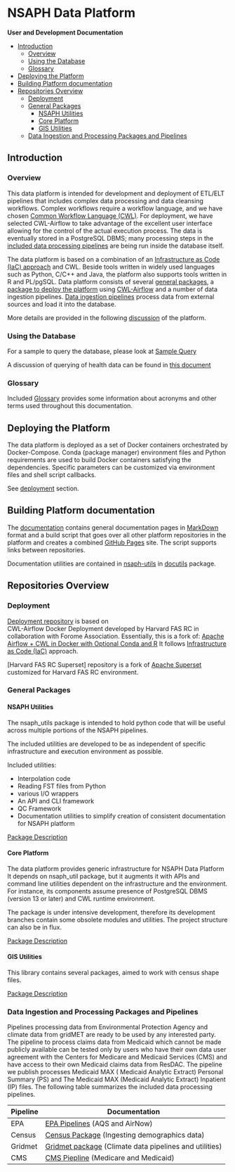 # NSAPH Data Platform
 **User and Development Documentation**

<!--TOC-->

- [Introduction](#introduction)
  - [Overview](#overview)
  - [Using the Database](#using-the-database)
  - [Glossary](#glossary)
- [Deploying the Platform](#deploying-the-platform)
- [Building Platform documentation](#building-platform-documentation)
- [Repositories Overview](#repositories-overview)
  - [Deployment](#deployment)
  - [General Packages](#general-packages)
    - [NSAPH Utilities](#nsaph-utilities)
    - [Core Platform](#core-platform)
    - [GIS Utilities](#gis-utilities)
  - [Data Ingestion and Processing Packages and Pipelines](#data-ingestion-and-processing-packages-and-pipelines)

<!--TOC-->

## Introduction

### Overview
                                               
This data platform is intended for development and deployment of 
ETL/ELT pipelines that includes complex data processing and data 
cleansing workflows. Complex workflows require a workflow language, 
and we have chosen 
[Common Workflow Language (CWL)](https://www.commonwl.org/).
For deployment, we have selected CWL-Airflow to take advantage of the excellent
user interface allowing for the control of the actual execution process. 
The
data is eventually stored in a PostgreSQL DBMS; many processing steps 
in the 
[included data processing pipelines](#data-ingestion-and-processing-pipelines) 
are being
run inside the database itself. 

The data platform is based on a combination of an 
[Infrastructure as Code (IaC) approach](https://en.wikipedia.org/wiki/Infrastructure_as_code) 
and CWL. Beside tools written in widely used languages such as 
Python, C/C++ and
Java, the platform also supports tools written in R and PL/pgSQL.
Data platform consists of 
several [general packages](#general-packages), 
a [package to deploy the platform](#deploying-the-platform)
using 
[CWL-Airflow](https://cwl-airflow.readthedocs.io/en/latest/)
and a number of data ingestion pipelines. 
[Data ingestion pipelines](#data-ingestion-and-processing-pipelines)
process data from external sources and load it into the database.

More details are provided in the following
[discussion](Rationale.html) 
of the platform.

### Using the Database

For a sample to query the database, please look at
[Sample Query](core-platform/doc/SampleQuery.html)

A discussion of querying of health data can be found in 
[this document](pipelines/cms/doc/QueringMedicaid.html)

### Glossary

Included 
[Glossary](glossary.md) provides some information about
acronyms and other terms used throughout this documentation.
               
## Deploying the Platform

The data platform is deployed as a set of Docker containers orchestrated by
Docker-Compose. Conda (package manager) environment files and Python
requirements are used to build Docker containers satisfying the dependencies.
Specific parameters can be customized via environment files and shell script
callbacks.

See [deployment](#deployment) section.
                                      
## Building Platform documentation

The [documentation](https://github.com/NSAPH-Data-Platform/nsaph-platform-docs)
contains general documentation pages in 
[MarkDown](https://www.markdownguide.org/) 
format and a build script that goes over all other platform 
repositories in the platform
and creates a combined [GitHub Pages](https://pages.github.com/) site.
The script supports links between repositories. 

Documentation utilities are contained in 
[nsaph-utils](https://github.com/NSAPH-Data-Platform/nsaph-utils)
in 
[docutils](https://github.com/NSAPH-Data-Platform/nsaph-utils/tree/master/nsaph_utils/docutils)
package. 

        
## Repositories Overview

### Deployment

[Deployment repository](deployment) is based on  
CWL-Airflow Docker Deployment developed
by Harvard FAS RC in collaboration with Forome Association. Essentially, this is a fork of: 
[Apache Airflow + CWL in Docker with Optional Conda and R](https://github.com/ForomePlatform/airflow-cwl-docker)
It follows 
[Infrastructure as Code (IaC)](https://en.wikipedia.org/wiki/Infrastructure_as_code) 
approach.

[Harvard FAS RC Superset] repository is a fork of 
[Apache Superset](https://superset.apache.org/) 
customized for Harvard FAS RC environment.


### General Packages

#### NSAPH Utilities

<!-- section overview from nsaph_utils -->


The nsaph_utils package is intended to hold python 
code that will be useful
across multiple portions of the NSAPH pipelines.

The included utilities are developed to be as independent of
specific infrastructure and execution environment as possible.

Included utilities:

* Interpolation code
* Reading FST files from Python
* various I/O wrappers
* An API and CLI framework
* QC Framework
* Documentation utilities to simplify creation of consistent 
 documentation for NSAPH platform 


<!-- end of section overview from nsaph_utils -->

[Package Description](utils)


#### Core Platform

<!-- section overview from nsaph -->

The data platform provides generic infrastructure for NSAPH Data Platform
It depends on nsaph_util package, but it augments it
with APIs and command line utilities dependent on the infrastructure 
and the environment. For instance, its components assume presence of PostgreSQL
DBMS (version 13 or later) and CWL runtime environment.

The package is under intensive development, therefore its 
development branches contain some obsolete modules and utilities.
The project structure can also be in flux.

<!-- end of section overview from nsaph -->

[Package Description](core-platform)


#### GIS Utilities

<!-- section overview from gis -->


This library contains several packages, aimed to work with census shape files.

<!-- end of section overview from gis -->

[Package Description](gis)


   
### Data Ingestion and Processing Packages and Pipelines

Pipelines processing data from Environmental Protection Agency and climate data
from gridMET are ready to be used by any interested party. The pipeline to
process claims data from Medicaid which cannot be made publicly available can be
tested only by users who have their own data user agreement with the Centers for
Medicare and Medicaid Services (CMS) and have access to their own Medicaid
claims data from ResDAC. The pipeline we publish processes Medicaid MAX (
Medicaid Analytic Extract) Personal Summary (PS) and The Medicaid MAX (Medicaid
Analytic Extract) Inpatient (IP) files. The following table 
summarizes the included data processing pipelines.

| Pipeline | Documentation                                   |
|----------|-------------------------------------------------|
| EPA | [EPA Pipelines](pipelines/epa/README.html) (AQS and AirNow)      |
| Census | [Census Package](pipelines/census/README.html) (Ingesting demographics data)  |
| Gridmet | [Gridmet package](pipelines/gridmet/README.html) (Climate data pipelines and utilities) |
| CMS | [CMS Piepline](pipelines/cms/README.html) (Medicare and Medicaid) |
